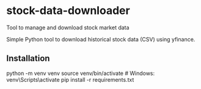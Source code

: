 # stock-data-downloader
Tool to manage and download stock market data

Simple Python tool to download historical stock data (CSV) using yfinance.

## Installation
python -m venv venv
source venv/bin/activate   # Windows: venv\Scripts\activate
pip install -r requirements.txt

